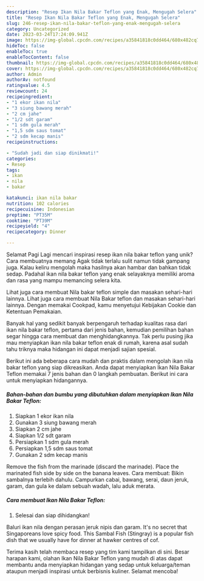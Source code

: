 ```yaml
---
description: "Resep Ikan Nila Bakar Teflon yang Enak, Mengugah Selera"
title: "Resep Ikan Nila Bakar Teflon yang Enak, Mengugah Selera"
slug: 246-resep-ikan-nila-bakar-teflon-yang-enak-mengugah-selera
category: Uncategorized
date: 2023-03-24T17:24:09.941Z
image: https://img-global.cpcdn.com/recipes/a35841818c0dd464/680x482cq70/ikan-nila-bakar-teflon-foto-resep-utama.jpg
hideToc: false
enableToc: true
enableTocContent: false
thumbnail: https://img-global.cpcdn.com/recipes/a35841818c0dd464/680x482cq70/ikan-nila-bakar-teflon-foto-resep-utama.jpg
cover: https://img-global.cpcdn.com/recipes/a35841818c0dd464/680x482cq70/ikan-nila-bakar-teflon-foto-resep-utama.jpg
author: Admin
authorAv: notfound
ratingvalue: 4.5
reviewcount: 24
recipeingredient:
- "1 ekor ikan nila"
- "3 siung bawang merah"
- "2 cm jahe"
- "1/2 sdt garam"
- "1 sdm gula merah"
- "1,5 sdm saus tomat"
- "2 sdm kecap manis"
recipeinstructions:

- "Sudah jadi dan siap dinikmati!"
categories:
- Resep
tags:
- ikan
- nila
- bakar

katakunci: ikan nila bakar 
nutrition: 102 calories
recipecuisine: Indonesian
preptime: "PT35M"
cooktime: "PT39M"
recipeyield: "4"
recipecategory: Dinner

---
```



Selamat Pagi Lagi mencari inspirasi resep ikan nila bakar teflon yang unik? Cara membuatnya memang Agak tidak terlalu sulit namun tidak gampang juga. Kalau keliru mengolah maka hasilnya akan hambar dan bahkan tidak sedap. Padahal ikan nila bakar teflon yang enak selayaknya memiliki aroma dan rasa yang mampu memancing selera kita.


Lihat juga cara membuat Nila bakar teflon simple dan masakan sehari-hari lainnya. Lihat juga cara membuat Nila Bakar teflon dan masakan sehari-hari lainnya. Dengan memakai Cookpad, kamu menyetujui Kebijakan Cookie dan Ketentuan Pemakaian.

Banyak hal yang sedikit banyak berpengaruh terhadap kualitas rasa dari ikan nila bakar teflon, pertama dari jenis bahan, kemudian pemilihan bahan segar hingga cara membuat dan menghidangkannya. Tak perlu pusing jika mau menyiapkan ikan nila bakar teflon enak di rumah, karena asal sudah tahu triknya maka hidangan ini dapat menjadi sajian spesial.


Berikut ini ada beberapa cara mudah dan praktis dalam mengolah ikan nila bakar teflon yang siap dikreasikan. Anda dapat menyiapkan Ikan Nila Bakar Teflon memakai 7 jenis bahan dan 0 langkah pembuatan. Berikut ini cara untuk menyiapkan hidangannya.

<!--inarticleads1-->

##### Bahan-bahan dan bumbu yang dibutuhkan dalam menyiapkan Ikan Nila Bakar Teflon:

1. Siapkan 1 ekor ikan nila
1. Gunakan 3 siung bawang merah
1. Siapkan 2 cm jahe
1. Siapkan 1/2 sdt garam
1. Persiapkan 1 sdm gula merah
1. Persiapkan 1,5 sdm saus tomat
1. Gunakan 2 sdm kecap manis


Remove the fish from the marinade (discard the marinade). Place the marinated fish side by side on the banana leaves. Cara membuat: Bikin sambalnya terlebih dahulu. Campurkan cabai, bawang, serai, daun jeruk, garam, dan gula ke dalam sebuah wadah, lalu aduk merata. 

<!--inarticleads2-->

##### Cara membuat Ikan Nila Bakar Teflon:


1. Selesai dan siap dihidangkan!

Baluri ikan nila dengan perasan jeruk nipis dan garam. It&#39;s no secret that Singaporeans love spicy food. This Sambal Fish (Stingray) is a popular fish dish that we usually have for dinner at hawker centres of cof. 

Terima kasih telah membaca resep yang tim kami tampilkan di sini. Besar harapan kami, olahan Ikan Nila Bakar Teflon yang mudah di atas dapat membantu anda menyiapkan hidangan yang sedap untuk keluarga/teman ataupun menjadi inspirasi untuk berbisnis kuliner. Selamat mencoba!
